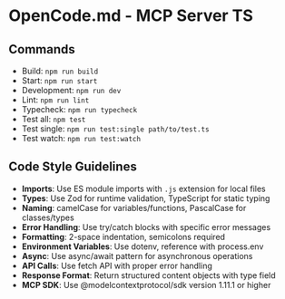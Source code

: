 # OpenCode.md - MCP Server TS

## Commands
- Build: `npm run build`
- Start: `npm run start`
- Development: `npm run dev`
- Lint: `npm run lint`
- Typecheck: `npm run typecheck`
- Test all: `npm test`
- Test single: `npm run test:single path/to/test.ts`
- Test watch: `npm run test:watch`

## Code Style Guidelines
- **Imports**: Use ES module imports with `.js` extension for local files
- **Types**: Use Zod for runtime validation, TypeScript for static typing
- **Naming**: camelCase for variables/functions, PascalCase for classes/types
- **Error Handling**: Use try/catch blocks with specific error messages
- **Formatting**: 2-space indentation, semicolons required
- **Environment Variables**: Use dotenv, reference with process.env
- **Async**: Use async/await pattern for asynchronous operations
- **API Calls**: Use fetch API with proper error handling
- **Response Format**: Return structured content objects with type field
- **MCP SDK**: Use @modelcontextprotocol/sdk version 1.11.1 or higher